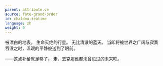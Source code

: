 ```yaml
---
parent: attribute.ce
source: fate-grand-order
id: chaldea-teatime
language: zh
weight: 0
---
```


被漂白的地表。
生命灭绝的行星。
无比清澈的蓝天。
当即将被世界之广阔与寂寞吞没之时，温暖的平静被送到了眼前。

——这点补给就足够了。
走，去克服谁都未曾见过的未来吧。
